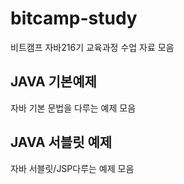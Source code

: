 # bitcamp-study
비트캠프 자바216기 교육과정 수업 자료 모음

## JAVA 기본예제
자바 기본 문법을 다루는 예제 모음

## JAVA 서블릿 예제
자바 서블릿/JSP다루는 예제 모음
